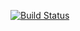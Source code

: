[![Build Status](https://dev.azure.com/mssuman01/DevProject/_apis/build/status%2FDevops1831.gitapp?branchName=master)](https://dev.azure.com/mssuman01/DevProject/_build/latest?definitionId=4&branchName=master)
